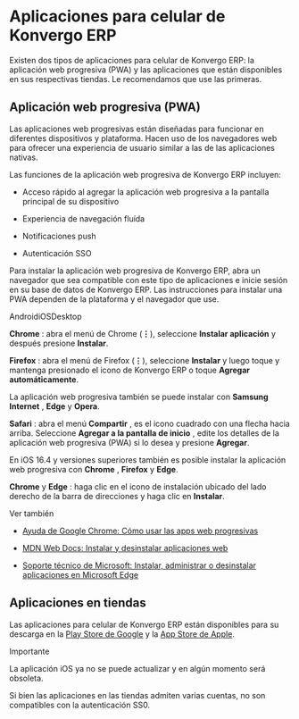 # Aplicaciones para celular de Konvergo ERP

Existen dos tipos de aplicaciones para celular de Konvergo ERP: la aplicación web
progresiva (PWA) y las aplicaciones que están disponibles en sus respectivas
tiendas. Le recomendamos que use las primeras.

## Aplicación web progresiva (PWA)

Las aplicaciones web progresivas están diseñadas para funcionar en diferentes
dispositivos y plataforma. Hacen uso de los navegadores web para ofrecer una
experiencia de usuario similar a las de las aplicaciones nativas.

Las funciones de la aplicación web progresiva de Konvergo ERP incluyen:

  * Acceso rápido al agregar la aplicación web progresiva a la pantalla principal de su dispositivo

  * Experiencia de navegación fluída

  * Notificaciones push

  * Autenticación SSO

Para instalar la aplicación web progresiva de Konvergo ERP, abra un navegador que sea
compatible con este tipo de aplicaciones e inicie sesión en su base de datos
de Konvergo ERP. Las instrucciones para instalar una PWA dependen de la plataforma y
el navegador que use.

AndroidiOSDesktop

**Chrome** : abra el menú de Chrome (**⋮**), seleccione **Instalar
aplicación** y después presione **Instalar**.

**Firefox** : abra el menú de Firefox (**⋮**), seleccione **Instalar** y luego
toque y mantenga presionado el icono de Konvergo ERP o toque **Agregar
automáticamente**.

La aplicación web progresiva también se puede instalar con **Samsung
Internet** , **Edge** y **Opera**.

**Safari** : abra el menú **Compartir** , es el icono cuadrado con una flecha
hacia arriba. Seleccione **Agregar a la pantalla de inicio** , edite los
detalles de la aplicación web progresiva (PWA) si lo desea y presione
**Agregar**.

En iOS 16.4 y versiones superiores también es posible instalar la aplicación
web progresiva con **Chrome** , **Firefox** y **Edge**.

**Chrome** y **Edge** : haga clic en el icono de instalación ubicado del lado
derecho de la barra de direcciones y haga clic en **Instalar**.

<div class="alert alert-secondary">
<p class="alert-title">
Ver también</p><ul>
<li><p><a href="https://support.google.com/chrome/answer/9658361">Ayuda de Google Chrome: Cómo usar las apps web progresivas</a></p></li>
<li><p><a href="https://developer.mozilla.org/es/docs/Web/Progressive_web_apps/Guides/Installing">MDN Web Docs: Instalar y desinstalar aplicaciones web</a></p></li>
<li><p><a href="https://support.microsoft.com/es-es/topic/instalar-administrar-o-desinstalar-aplicaciones-en-microsoft-edge-0c156575-a94a-45e4-a54f-3a84846f6113">Soporte técnico de Microsoft: Instalar, administrar o desinstalar aplicaciones en Microsoft Edge</a></p></li>
</ul>
</div>

## Aplicaciones en tiendas

Las aplicaciones para celular de Konvergo ERP están disponibles para su descarga en la
[Play Store de
Google](https://play.google.com/store/apps/details?id=com.odoo.mobile) y la
[App Store de Apple](https://apps.apple.com/app/odoo/id1272543640).

<div class="alert alert-warning">
<p class="alert-title">
Importante</p><p>La aplicación iOS ya no se puede actualizar y en algún momento será obsoleta.</p>
</div>

Si bien las aplicaciones en las tiendas admiten varias cuentas, no son
compatibles con la autenticación SS0.

